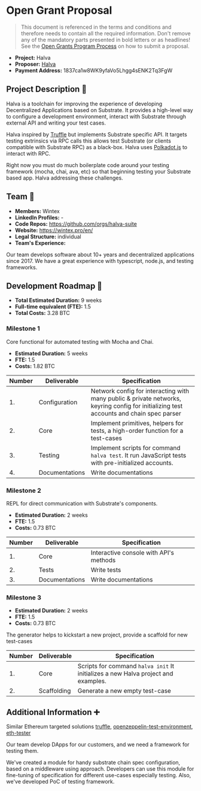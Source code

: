 # Open Grant Proposal

> This document is referenced in the terms and conditions and therefore needs to contain all the required information. Don't remove any of the mandatory parts presented in bold letters or as headlines! See the [Open Grants Program Process](https://github.com/w3f/Open-Grants-Program/blob/master/README_2.md) on how to submit a proposal.

* **Project:** Halva
* **Proposer:** [Halva](https://github.com/orgs/halva-suite)
* **Payment Address:** 1837ca1w8WK9yfaVo5Lhgg4sENK2Tq3FgW

## Project Description :page_facing_up:

Halva is a toolchain for improving the experience of developing Decentralized Applications based on Substrate. It provides a high-level way to configure a development environment, interact with Substrate through external API and writing your test cases.

Halva inspired by [Truffle](https://github.com/trufflesuite/truffle) but implements Substrate specific API. It targets testing extrinsics via RPC calls this allows test Substrate (or clients compatible with Substrate RPC) as a black-box. Halva uses [Polkadot.js](https://github.com/polkadot-js) to interact with RPC.

Right now you must do much boilerplate code around your testing framework (mocha, chai, ava, etc) so that beginning testing your Substrate based app. Halva addressing these challenges.

## Team :busts_in_silhouette:

* **Members:** Wintex
* **LinkedIn Profiles:** -
* **Code Repos:** https://github.com/orgs/halva-suite
* **Website:** https://wintex.pro/en/
* **Legal Structure:** individual
* **Team's Experience:**

Our team develops software about 10+ years and decentralized applications since 2017. We have a great experience with typescript, node.js, and testing frameworks.

## Development Roadmap :nut_and_bolt:

* **Total Estimated Duration:** 9 weeks
* **Full-time equivalent (FTE):** 1.5
* **Total Costs:** 3.28 BTC

### Milestone 1

Core functional for automated testing with Mocha and Chai.

* **Estimated Duration:** 5 weeks
* **FTE:** 1.5
* **Costs:** 1.82 BTC

| Number | Deliverable | Specification |
| ------------- | ------------- | ------------- |
| 1. | Configuration | Network config for interacting with many public & private networks, keyring config for initializing test accounts and chain spec parser |
| 2. | Core | Implement primitives, helpers for tests, a high-order function for a test-cases |
| 3. | Testing | Implement scripts for command `halva test`. It run JavaScript tests with pre-initialized accounts. |
| 4. | Documentations | Write documentations |

### Milestone 2

REPL for direct communication with Substrate's components.

* **Estimated Duration:** 2 weeks
* **FTE:** 1.5
* **Costs:** 0.73 BTC

| Number | Deliverable | Specification |
| ------------- | ------------- | ------------- |
| 1. | Core | Interactive console with API's methods |
| 2. | Tests | Write tests |
| 3. | Documentations | Write documentations |

### Milestone 3



* **Estimated Duration:** 2 weeks
* **FTE:** 1.5
* **Costs:** 0.73 BTC

The generator helps to kickstart a new project, provide a scaffold for new test-cases

| Number | Deliverable | Specification |
| ------------- | ------------- | ------------- |
| 1. | Core | Scripts for command `halva init` It initializes a new Halva project and examples. |
| 2. | Scaffolding | Generate a new empty test-case |

## Additional Information :heavy_plus_sign:

Similar Ethereum targeted solutions [truffle](https://github.com/trufflesuite/truffle), [openzeppelin-test-environment](https://github.com/OpenZeppelin/openzeppelin-test-environment), [eth-tester](https://github.com/ethereum/eth-tester)

Our team develop DApps for our customers, and we need a framework for testing them.

We've created a module for handy substrate chain spec configuration, based on a middleware using approach. Developers can use this module for fine-tuning of specification for different use-cases especially testing. Also, we've developed PoC of testing framework.